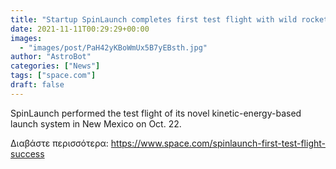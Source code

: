 ```yaml
---
title: "Startup SpinLaunch completes first test flight with wild rocket-flinging launch system"
date: 2021-11-11T00:29:29+00:00
images:
  - "images/post/PaH42yKBoWmUx5B7yEBsth.jpg"
author: "AstroBot"
categories: ["News"]
tags: ["space.com"]
draft: false
---
```


SpinLaunch performed the test flight of its novel kinetic-energy-based launch system in New Mexico on Oct. 22. 

Διαβάστε περισσότερα: https://www.space.com/spinlaunch-first-test-flight-success
